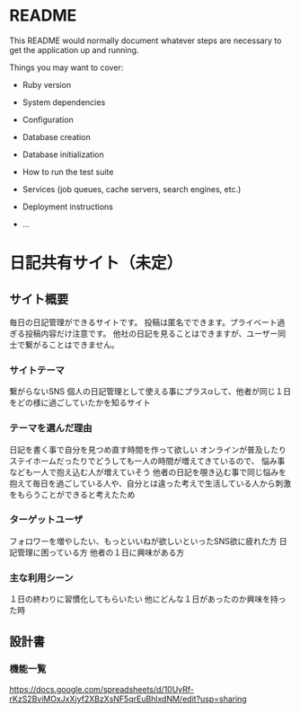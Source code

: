 # README

This README would normally document whatever steps are necessary to get the
application up and running.

Things you may want to cover:

* Ruby version

* System dependencies

* Configuration

* Database creation

* Database initialization

* How to run the test suite

* Services (job queues, cache servers, search engines, etc.)

* Deployment instructions

* ...

# 日記共有サイト（未定）

## サイト概要
毎日の日記管理ができるサイトです。
投稿は匿名でできます。プライベート過ぎる投稿内容だけ注意です。
他社の日記を見ることはできますが、ユーザー同士で繋がることはできません。


### サイトテーマ
繋がらないSNS
個人の日記管理として使える事にプラスαして、他者が同じ１日をどの様に過ごしていたかを知るサイト


### テーマを選んだ理由
日記を書く事で自分を見つめ直す時間を作って欲しい
オンラインが普及したりステイホームだったりでどうしても一人の時間が増えてきているので、
悩み事なども一人で抱え込む人が増えていそう
他者の日記を覗き込む事で同じ悩みを抱えて毎日を過ごしている人や、自分とは違った考えで生活している人から刺激をもらうことができると考えたため

### ターゲットユーザ
フォロワーを増やしたい、もっといいねが欲しいといったSNS欲に疲れた方
日記管理に困っている方
他者の１日に興味がある方

### 主な利用シーン
１日の終わりに習慣化してもらいたい
他にどんな１日があったのか興味を持った時

## 設計書

### 機能一覧
https://docs.google.com/spreadsheets/d/10UyRf-rKzS2BviMOxJxXjyf2XBzXsNF5qrEuBhlxdNM/edit?usp=sharing
